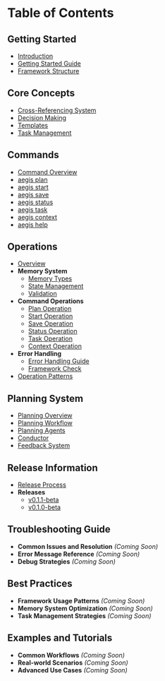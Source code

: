 # Table of Contents

## Getting Started
* [Introduction](README.md)
* [Getting Started Guide](getting_started.md)
* [Framework Structure](framework/structure.md)

## Core Concepts
* [Cross-Referencing System](cross_referencing.md)
* [Decision Making](decisions.md)
* [Templates](templates.md)
* [Task Management](tasks.md)

## Commands
* [Command Overview](commands/README.md)
* [aegis plan](commands/aegis_plan.md)
* [aegis start](commands/aegis_start.md)
* [aegis save](commands/aegis_save.md)
* [aegis status](commands/aegis_status.md)
* [aegis task](commands/aegis_task.md)
* [aegis context](commands/aegis_context.md)
* [aegis help](commands/aegis_help.md)

## Operations
* [Overview](operations/README.md)
* **Memory System**
  * [Memory Types](operations/memory_types.md)
  * [State Management](operations/state_management.md)
  * [Validation](operations/validation.md)
* **Command Operations**
  * [Plan Operation](operations/plan.md)
  * [Start Operation](operations/start.md)
  * [Save Operation](operations/save.md)
  * [Status Operation](operations/status.md)
  * [Task Operation](operations/task.md)
  * [Context Operation](operations/context.md)
* **Error Handling**
  * [Error Handling Guide](operations/error_handling.md)
  * [Framework Check](operations/framework_check.md)
* [Operation Patterns](operations/patterns.md)

## Planning System
* [Planning Overview](planning/README.md)
* [Planning Workflow](planning/workflow.md)
* [Planning Agents](planning/agents.md)
* [Conductor](planning/conductor.md)
* [Feedback System](planning/feedback.md)

## Release Information
* [Release Process](release_process.md)
* **Releases**
  * [v0.1.1-beta](releases/v0.1.1.md)
  * [v0.1.0-beta](releases/v0.1.0.md)

## Troubleshooting Guide
* **Common Issues and Resolution** *(Coming Soon)*
* **Error Message Reference** *(Coming Soon)*
* **Debug Strategies** *(Coming Soon)*

## Best Practices
* **Framework Usage Patterns** *(Coming Soon)*
* **Memory System Optimization** *(Coming Soon)*
* **Task Management Strategies** *(Coming Soon)*

## Examples and Tutorials
* **Common Workflows** *(Coming Soon)*
* **Real-world Scenarios** *(Coming Soon)*
* **Advanced Use Cases** *(Coming Soon)*
